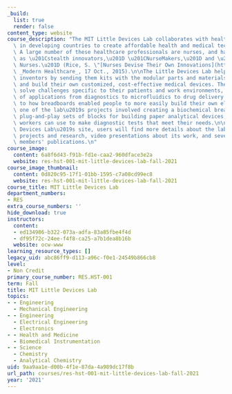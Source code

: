 ```yaml
---
_build:
  list: true
  render: false
content_type: website
course_description: "The MIT Little Devices Lab collaborates with healthcare professionals\
  \ in developing countries to create affordable health and medical technologies.\
  \ A large number of these healthcare professionals are nurses, and have been described\
  \ as \u201Cstealth innovators,\u201D \u201CNurseMakers,\u201D and \u201CMacGyver\
  \ Nurses.\u201D (Rice, S. \"[Nurses Devise Their Own Innovations](https://www.modernhealthcare.com/article/20151017/MAGAZINE/310179976/nurses-devise-their-own-innovations).\"\
  \ _Modern Healthcare_, 17 Oct., 2015).\n\nThe Little Devices Lab helps support these\
  \ inventors by sending them kits with the modular parts and materials to invent\
  \ and build their own customized, cost-effective medical devices. They can then\
  \ solve challenges specific to their patients and work environments, for a range\
  \ of applications from diagnostics to microfluidics to drug delivery.\n\nSimilar\
  \ to how breadboards enabled people to more easily build their own electronics,\
  \ one of the lab\u2019s projects involved creating a biochemical breadboard with\
  \ plug-and-play sets of blocks for building paper analytical devices, which healthcare\
  \ workers can use to make diagnostic tests that meet their needs.\n\nOn the Little\
  \ Devices Lab\u2019s site, users will find more details about the lab's ongoing\
  \ projects and research, video presentations about its work, and several of its\
  \ members' publications.\n"
course_image:
  content: 6a8f6d43-f91b-fd1e-caa2-960dface3e2a
  website: res-hst-001-mit-little-devices-lab-fall-2021
course_image_thumbnail:
  content: 0d820c95-17f1-01bb-1595-c7a08cd99ec8
  website: res-hst-001-mit-little-devices-lab-fall-2021
course_title: MIT Little Devices Lab
department_numbers:
- RES
extra_course_numbers: ''
hide_download: true
instructors:
  content:
  - ed134986-b322-073a-adfa-83a85fbe4f4d
  - df95f72c-24ee-f4f8-ca25-a7b1dea8b16b
  website: ocw-www
learning_resource_types: []
legacy_uid: abc86ff9-d113-a96c-f0e1-24549b866cb8
level:
- Non Credit
primary_course_number: RES.HST-001
term: Fall
title: MIT Little Devices Lab
topics:
- - Engineering
  - Mechanical Engineering
- - Engineering
  - Electrical Engineering
  - Electronics
- - Health and Medicine
  - Biomedical Instrumentation
- - Science
  - Chemistry
  - Analytical Chemistry
uid: 9aa9aa1e-d00b-4f1e-87da-4a989dc17f8b
url_path: courses/res-hst-001-mit-little-devices-lab-fall-2021
year: '2021'
---
```

